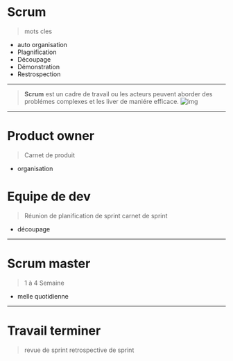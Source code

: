 # Scrum
> mots cles

- auto organisation
- Plagnification
- Découpage
- Démonstration
- Restrospection
____
>**Scrum** est un cadre de travail ou les acteurs peuvent aborder des problémes complexes et les liver de maniére efficace.
![img](https://bubbleplan.net/blog/wp-content/uploads/2018/05/430.jpeg)
___
# Product owner
> Carnet de produit
- organisation
# Equipe de dev
> Réunion de planification de sprint 
> carnet de sprint
- découpage 
___
# Scrum master
> 1 à 4 Semaine 
- melle quotidienne
___
# Travail terminer
> revue de sprint
> retrospective de sprint


